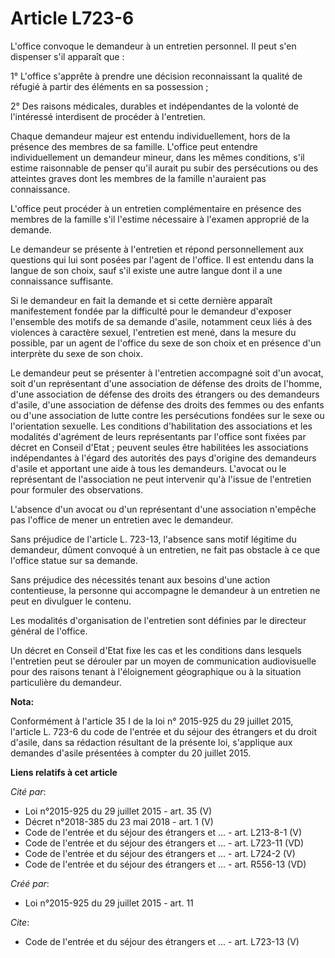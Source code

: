 # Article L723-6

L'office convoque le demandeur à un entretien personnel. Il peut s'en dispenser s'il apparaît que : 

1° L'office s'apprête à prendre une décision reconnaissant la qualité de réfugié à partir des éléments en sa possession ; 

2° Des raisons médicales, durables et indépendantes de la volonté de l'intéressé interdisent de procéder à l'entretien. 

Chaque demandeur majeur est entendu individuellement, hors de la présence des membres de sa famille. L'office peut entendre
individuellement un demandeur mineur, dans les mêmes conditions, s'il estime raisonnable de penser qu'il aurait pu subir des
persécutions ou des atteintes graves dont les membres de la famille n'auraient pas connaissance. 

L'office peut procéder à un entretien complémentaire en présence des membres de la famille s'il l'estime nécessaire à
l'examen approprié de la demande. 

Le demandeur se présente à l'entretien et répond personnellement aux questions qui lui sont posées par l'agent de l'office.
Il est entendu dans la langue de son choix, sauf s'il existe une autre langue dont il a une connaissance suffisante. 

Si le demandeur en fait la demande et si cette dernière apparaît manifestement fondée par la difficulté pour le demandeur
d'exposer l'ensemble des motifs de sa demande d'asile, notamment ceux liés à des violences à caractère sexuel, l'entretien
est mené, dans la mesure du possible, par un agent de l'office du sexe de son choix et en présence d'un interprète du sexe de
son choix. 

Le demandeur peut se présenter à l'entretien accompagné soit d'un avocat, soit d'un représentant d'une association de défense
des droits de l'homme, d'une association de défense des droits des étrangers ou des demandeurs d'asile, d'une association de
défense des droits des femmes ou des enfants ou d'une association de lutte contre les persécutions fondées sur le sexe ou
l'orientation sexuelle. Les conditions d'habilitation des associations et les modalités d'agrément de leurs représentants par
l'office sont fixées par décret en Conseil d'Etat ; peuvent seules être habilitées les associations indépendantes à l'égard
des autorités des pays d'origine des demandeurs d'asile et apportant une aide à tous les demandeurs. L'avocat ou le
représentant de l'association ne peut intervenir qu'à l'issue de l'entretien pour formuler des observations. 

L'absence d'un avocat ou d'un représentant d'une association n'empêche pas l'office de mener un entretien avec le demandeur. 

Sans préjudice de l'article L. 723-13, l'absence sans motif légitime du demandeur, dûment convoqué à un entretien, ne fait
pas obstacle à ce que l'office statue sur sa demande. 

Sans préjudice des nécessités tenant aux besoins d'une action contentieuse, la personne qui accompagne le demandeur à un
entretien ne peut en divulguer le contenu. 

Les modalités d'organisation de l'entretien sont définies par le directeur général de l'office. 

Un décret en Conseil d'Etat fixe les cas et les conditions dans lesquels l'entretien peut se dérouler par un moyen de
communication audiovisuelle pour des raisons tenant à l'éloignement géographique ou à la situation particulière du demandeur.

**Nota:**

Conformément à l'article 35 I de la loi n° 2015-925 du 29 juillet 2015, l'article L. 723-6 du code de l'entrée et du séjour
des étrangers et du droit d'asile, dans sa rédaction résultant de la présente loi, s'applique aux demandes d'asile présentées
à compter du 20 juillet 2015.

**Liens relatifs à cet article**

_Cité par_:

  - Loi n°2015-925 du 29 juillet 2015 - art. 35 (V)
  - Décret n°2018-385 du 23 mai 2018 - art. 1 (V)
  - Code de l'entrée et du séjour des étrangers et ... - art. L213-8-1 (V)
  - Code de l'entrée et du séjour des étrangers et ... - art. L723-11 (VD)
  - Code de l'entrée et du séjour des étrangers et ... - art. L724-2 (V)
  - Code de l'entrée et du séjour des étrangers et ... - art. R556-13 (VD)

_Créé par_:

  - Loi n°2015-925 du 29 juillet 2015 - art. 11

_Cite_:

  - Code de l'entrée et du séjour des étrangers et ... - art. L723-13 (V)
